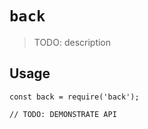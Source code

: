 # `back`

> TODO: description

## Usage

```
const back = require('back');

// TODO: DEMONSTRATE API
```
